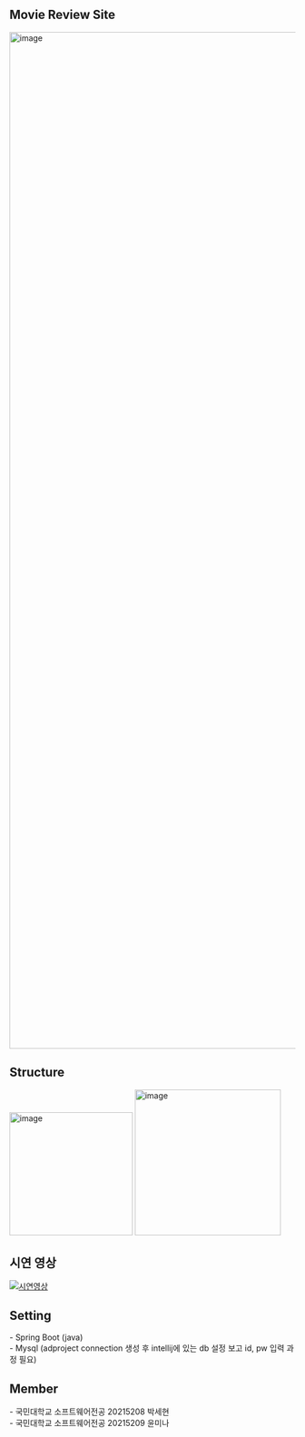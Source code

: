 <h2>Movie Review Site</h2>
<img width="1792" alt="image" src="https://github.com/yoon-mina/adproject/assets/143046108/1869f728-6256-4d98-bf5a-0de9c19ee0c2">

<h2>Structure</h2>
<img width="217" alt="image" src="https://github.com/yoon-mina/adproject/assets/143046108/cc510ab3-24b2-408f-8795-20f0b2efa22b">
<img width="257" alt="image" src="https://github.com/yoon-mina/adproject/assets/143046108/153de0a0-a5a5-407a-9c32-7c57ed357ce3">

<h2>시연 영상</h2> 

[![시연영상](https://github.com/yoon-mina/adproject/assets/143046108/2f0cf036-569b-4af8-8627-5aac99c2de6f)](https://drive.google.com/file/d/1tBzFyDl9KdqCXihWHLfzRiaajD16lMHL/view?usp=sharing)
 <br/>

<h2>Setting</h2>
- Spring Boot (java) <br/>
- Mysql (adproject connection 생성 후 intellij에 있는 db 설정 보고 id, pw 입력 과정 필요)

<h2>Member</h2>
- 국민대학교 소프트웨어전공 20215208 박세현 <br>
- 국민대학교 소프트웨어전공 20215209 윤미나
